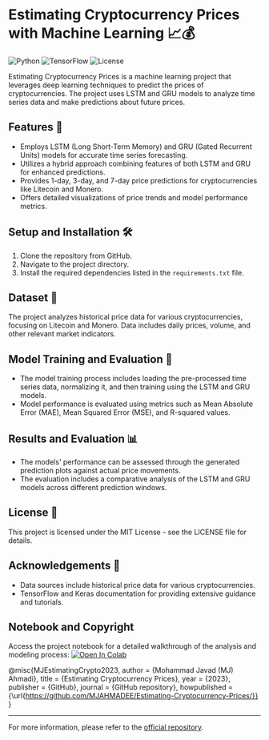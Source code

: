 # Estimating Cryptocurrency Prices with Machine Learning 📈💰

![Python](https://img.shields.io/badge/Python-3.x-blue.svg)
![TensorFlow](https://img.shields.io/badge/TensorFlow-2.x-orange.svg)
![License](https://img.shields.io/badge/License-MIT-green.svg)

Estimating Cryptocurrency Prices is a machine learning project that leverages deep learning techniques to predict the prices of cryptocurrencies. The project uses LSTM and GRU models to analyze time series data and make predictions about future prices.

## Features 🌟
- Employs LSTM (Long Short-Term Memory) and GRU (Gated Recurrent Units) models for accurate time series forecasting.
- Utilizes a hybrid approach combining features of both LSTM and GRU for enhanced predictions.
- Provides 1-day, 3-day, and 7-day price predictions for cryptocurrencies like Litecoin and Monero.
- Offers detailed visualizations of price trends and model performance metrics.

## Setup and Installation 🛠️
1. Clone the repository from GitHub.
2. Navigate to the project directory.
3. Install the required dependencies listed in the `requirements.txt` file.

## Dataset 📁
The project analyzes historical price data for various cryptocurrencies, focusing on Litecoin and Monero. Data includes daily prices, volume, and other relevant market indicators.

## Model Training and Evaluation 🚀
- The model training process includes loading the pre-processed time series data, normalizing it, and then training using the LSTM and GRU models.
- Model performance is evaluated using metrics such as Mean Absolute Error (MAE), Mean Squared Error (MSE), and R-squared values.

## Results and Evaluation 📊
- The models' performance can be assessed through the generated prediction plots against actual price movements.
- The evaluation includes a comparative analysis of the LSTM and GRU models across different prediction windows.

## License 📜
This project is licensed under the MIT License - see the LICENSE file for details.

## Acknowledgements 🙌
- Data sources include historical price data for various cryptocurrencies.
- TensorFlow and Keras documentation for providing extensive guidance and tutorials.

## Notebook and Copyright
Access the project notebook for a detailed walkthrough of the analysis and modeling process:
[![Open In Colab](https://colab.research.google.com/assets/colab-badge.svg)](https://colab.research.google.com/drive/1CuLFCg0TqnZf76EFZoQ2U4Ye96GaunzE)

@misc{MJEstimatingCrypto2023,
  author = {Mohammad Javad (MJ) Ahmadi},
  title = {Estimating Cryptocurrency Prices},
  year = {2023},
  publisher = {GitHub},
  journal = {GitHub repository},
  howpublished = {\url{https://github.com/MJAHMADEE/Estimating-Cryptocurrency-Prices/}}
}

---
For more information, please refer to the [official repository](https://github.com/MJAHMADEE/Estimating-Cryptocurrency-Prices/).
